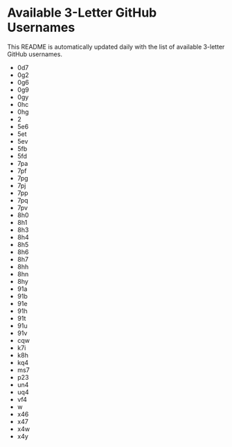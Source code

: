 # Available 3-Letter GitHub Usernames

This README is automatically updated daily with the list of available 3-letter GitHub usernames.

- 0d7
- 0g2
- 0g6
- 0g9
- 0gy
- 0hc
- 0hg
- 2
- 5e6
- 5et
- 5ev
- 5fb
- 5fd
- 7pa
- 7pf
- 7pg
- 7pj
- 7pp
- 7pq
- 7pv
- 8h0
- 8h1
- 8h3
- 8h4
- 8h5
- 8h6
- 8h7
- 8hh
- 8hn
- 8hy
- 91a
- 91b
- 91e
- 91h
- 91t
- 91u
- 91v
- cqw
- k7i
- k8h
- kq4
- ms7
- p23
- un4
- uq4
- vf4
- w
- x46
- x47
- x4w
- x4y
